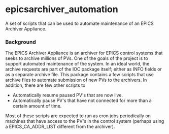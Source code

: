 # epicsarchiver_automation
A set of scripts that can be used to automate maintenance of an EPICS Archiver Appliance.

### Background
The EPICS Archiver Appliance is an archiver for EPICS control systems that seeks to archive millions of PVs.
One of the goals of the project is to support automated maintenance of the system.
In an ideal world, the archive requests are part of the IOC package itself; either as INFO fields or as a separate archive file.
This package contains a few scripts that use archive files to automate submission of new PVs to the archivers. 
In addition, there are few other scripts to
- Automatically resume paused PV's that are now live.
- Automatically pause PV's that have not connected for more than a certain amount of time.


Most of these scripts are expected to run as cron jobs periodically on machines that have access to the PV's in the control system (perhaps using a EPICS_CA_ADDR_LIST different from the archiver).




